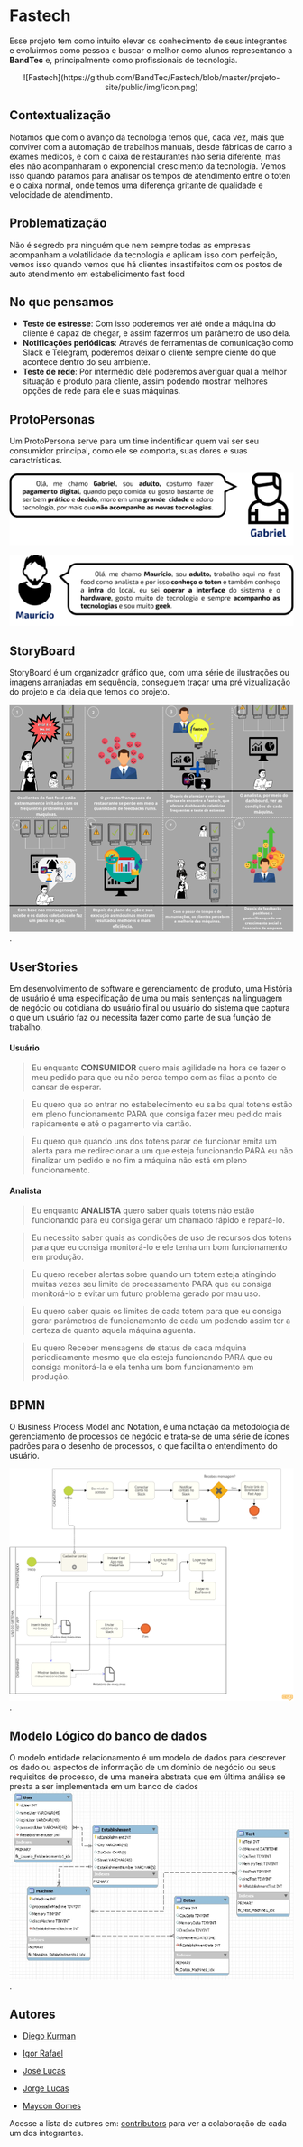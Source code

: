 # Fastech 

Esse projeto tem como intuito elevar os conhecimento de seus integrantes e evoluirmos como pessoa e buscar o melhor como alunos representando a **BandTec** e, principalmente como profissionais de tecnologia.


<center>![Fastech](https://github.com/BandTec/Fastech/blob/master/projeto-site/public/img/icon.png)</center>

## Contextualização
Notamos que com o avanço da tecnologia temos que, cada vez, mais que conviver com a automação de trabalhos manuais, desde fábricas de carro a exames médicos, e com o caixa de restaurantes não seria diferente, mas eles não acompanharam o exponencial crescimento da tecnologia. Vemos isso quando paramos para analisar os tempos de atendimento entre o toten e o caixa normal, onde temos uma diferença gritante de qualidade e velocidade de atendimento.

## Problematização
Não é segredo pra ninguém que nem sempre todas as empresas acompanham a volatilidade da tecnologia e aplicam isso com perfeição, vemos isso quando vemos que há clientes insastifeitos com os postos de auto atendimento em estabelicimento fast food

## No que pensamos
* **Teste de estresse**: Com isso poderemos ver até onde a máquina do cliente é capaz de chegar, e assim fazermos um parâmetro de uso dela.
* **Notificações periódicas**: Através de ferramentas de comunicação como Slack e Telegram, poderemos  deixar o cliente sempre ciente do que acontece dentro do seu ambiente.
* **Teste de rede**: Por intermédio dele poderemos averiguar qual a melhor situação e produto para cliente, assim podendo mostrar melhores opções de rede para ele e suas máquinas.

## ProtoPersonas

Um ProtoPersona serve para um time indentificar quem vai ser seu consumidor principal, como ele se comporta, suas dores e suas caractrísticas.

![ProtoPersona](https://github.com/BandTec/Fastech/blob/master/documenta%C3%A7%C3%A3o/Proto-Persona/gabriel-simple.png)

![ProtoPersona](https://github.com/BandTec/Fastech/blob/master/documenta%C3%A7%C3%A3o/Proto-Persona/mauricio-simple.png)
## StoryBoard

StoryBoard é um organizador gráfico que, com uma série de ilustrações ou imagens arranjadas em sequência, conseguem traçar uma pré vizualização do projeto e da ideia que temos do projeto.

![StoryBoard](https://github.com/BandTec/Fastech/blob/master/documenta%C3%A7%C3%A3o/StoryBoard/StoryBoardV3.PNG).

## UserStories
Em desenvolvimento de software e gerenciamento de produto, uma História de usuário é uma especificação de uma ou mais sentenças na linguagem de negócio ou cotidiana do usuário final ou usuário do sistema que captura o que um usuário faz ou necessita fazer como parte de sua função de trabalho. 

#### Usuário

>Eu enquanto **CONSUMIDOR** quero mais agilidade na hora de fazer o meu pedido para que eu não perca tempo com as filas a ponto de cansar de esperar.

>Eu quero que ao entrar no estabelecimento eu saiba qual totens estão em pleno funcionamento PARA que consiga fazer meu pedido mais rapidamente e até o pagamento via cartão.

>Eu quero que quando uns dos totens parar de funcionar emita um alerta para me redirecionar a um que esteja funcionando PARA eu não finalizar um pedido e no fim a máquina não está em pleno funcionamento.

#### Analista

>Eu enquanto **ANALISTA** quero saber quais totens não estão funcionando para eu consiga gerar um chamado rápido e repará-lo. 

>Eu necessito saber quais as condições de uso de recursos dos totens para que eu consiga monitorá-lo e ele tenha um bom funcionamento em produção. 

>Eu quero receber alertas sobre quando um totem esteja atingindo muitas vezes seu limite de processamento PARA que eu consiga monitorá-lo e evitar um futuro problema gerado por mau uso. 

>Eu quero saber quais os limites de cada totem para que eu consiga gerar parâmetros de funcionamento de cada um podendo assim ter a certeza de quanto aquela máquina aguenta. 

>Eu quero Receber mensagens de status de cada máquina periodicamente mesmo que ela esteja funcionando PARA que eu consiga monitorá-la e ela tenha um bom funcionamento em produção. 

## BPMN

O Business Process Model and Notation, é uma notação da metodologia de gerenciamento de processos de negócio e trata-se de uma série de ícones padrões para o desenho de processos, o que facilita o entendimento do usuário.

![BPMN](https://github.com/BandTec/Fastech/blob/master/documenta%C3%A7%C3%A3o/BPMN/fastechBPMN%20Diagram.png).

## Modelo Lógico do banco de dados
O modelo entidade relacionamento é um modelo de dados para descrever os dado ou aspectos de informação de um domínio de negócio ou seus requisitos de processo, de uma maneira abstrata que em última análise se presta a ser implementada em um banco de dados
![ Modelo lógico](https://github.com/BandTec/Fastech/blob/master/documenta%C3%A7%C3%A3o/Banco%20de%20dados/Modelagem%20L%C3%B3gica/3-modelo_l%C3%B3gico.jpeg).

## Autores

* [Diego Kurman](https://github.com/diego-kurman)

* [Igor Rafael](https://github.com/igor-ferreira-bezerra)

* [José Lucas](https://github.com/jose-lucas-mq)

* [Jorge Lucas](https://github.com/jorge-lsb)

* [Maycon Gomes](https://github.com/mayconmaiabandtec)


Acesse a lista de autores em: [contributors](https://github.com/BandTec/Fastech/graphs/contributors) para ver a colaboração de cada um dos integrantes.

